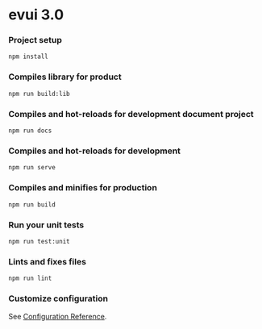 # evui 3.0

### Project setup
```
npm install
```

### Compiles library for product
```
npm run build:lib
```

### Compiles and hot-reloads for development document project
```
npm run docs
```

### Compiles and hot-reloads for development
```
npm run serve
```

### Compiles and minifies for production
```
npm run build
```

### Run your unit tests
```
npm run test:unit
```

### Lints and fixes files
```
npm run lint
```


### Customize configuration
See [Configuration Reference](https://cli.vuejs.org/config/).
